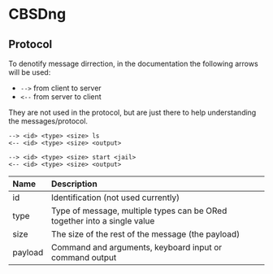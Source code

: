 # CBSDng
## Protocol

To denotify message dirrection, in the documentation the following arrows will be used:

* `-->` from client to server
* `<--` from server to client

They are not used in the protocol, but are just there to help understanding the messages/protocol.

```
--> <id> <type> <size> ls
<-- <id> <type> <size> <output>
```

```
--> <id> <type> <size> start <jail>
<-- <id> <type> <size> <output>
```

| Name           | Description                                                              |
| :------------- | :----------------------------------------------------------------------- |
| id             | Identification (not used currently)                                      |
| type           | Type of message, multiple types can be ORed together into a single value |
| size           | The size of the rest of the message (the payload)                        |
| payload        | Command and arguments, keyboard input or command output                  |
